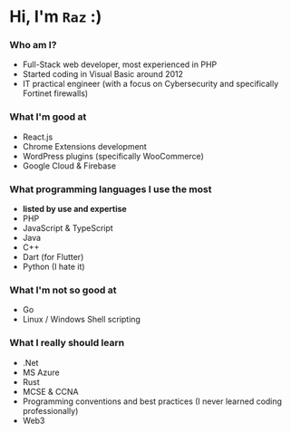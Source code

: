 # Hi, I'm `Raz` :)

### Who am I?

- Full-Stack web developer, most experienced in PHP
- Started coding in Visual Basic around 2012 
- IT practical engineer (with a focus on Cybersecurity and specifically Fortinet firewalls)

### What I'm good at
- React.js
- Chrome Extensions development
- WordPress plugins (specifically WooCommerce)
- Google Cloud & Firebase

### What programming languages I use the most
- **listed by use and expertise**
- PHP
- JavaScript & TypeScript
- Java
- C++
- Dart (for Flutter)
- Python (I hate it)

### What I'm not so good at
- Go
- Linux / Windows Shell scripting

### What I really should learn
- .Net
- MS Azure
- Rust
- MCSE & CCNA
- Programming conventions and best practices (I never learned coding professionally)
- Web3
